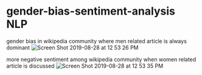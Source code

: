 # gender-bias-sentiment-analysis NLP

gender bias in wikipedia community where men related article is always dominant 
![Screen Shot 2019-08-28 at 12 53 26 PM](https://user-images.githubusercontent.com/54539761/63849732-f4253c80-c992-11e9-9df9-f7fc5dddc43a.png)


more negative sentiment among wikipedia community when women related article is discussed 
![Screen Shot 2019-08-28 at 12 53 35 PM](https://user-images.githubusercontent.com/54539761/63849740-f7202d00-c992-11e9-96f4-58234eb15211.png)
